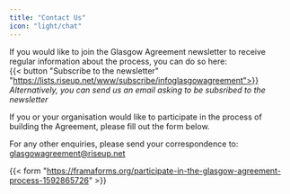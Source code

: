 ```yaml
---
title: "Contact Us"
icon: "light/chat"
---
```


If you would like to join the Glasgow Agreement newsletter to receive regular information about the process, you can do so here:  
{{< button "Subscribe to the newsletter" "https://lists.riseup.net/www/subscribe/infoglasgowagreement">}}  
*Alternatively, you can send us an email asking to be subsribed to the newsletter*  

If you or your organisation would like to participate in the process of building the Agreement, please fill out the form below.  

For any other enquiries, please send your correspondence to:  
glasgowagreement@riseup.net  

{{< form "https://framaforms.org/participate-in-the-glasgow-agreement-process-1592865726" >}}